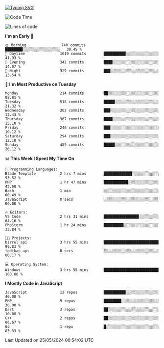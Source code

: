 [![Typing SVG](https://readme-typing-svg.demolab.com?font=Fira+Code&pause=1000&color=F7F7F7&random=false&width=435&lines=Hi+%F0%9F%91%8B%2C+I'm+Rafiu+Sidqi;Junior+Backend+Developer)](https://git.io/typing-svg)
<!--START_SECTION:waka-->
![Code Time](http://img.shields.io/badge/Code%20Time-213%20hrs%2047%20mins-blue)

![Lines of code](https://img.shields.io/badge/From%20Hello%20World%20I%27ve%20Written-1.1%20million%20lines%20of%20code-blue)

**I'm an Early 🐤** 

```text
🌞 Morning                740 commits         ████████░░░░░░░░░░░░░░░░░   30.45 % 
🌆 Daytime                1019 commits        ██████████░░░░░░░░░░░░░░░   41.93 % 
🌃 Evening                342 commits         ████░░░░░░░░░░░░░░░░░░░░░   14.07 % 
🌙 Night                  329 commits         ███░░░░░░░░░░░░░░░░░░░░░░   13.54 % 
```
📅 **I'm Most Productive on Tuesday** 

```text
Monday                   214 commits         ██░░░░░░░░░░░░░░░░░░░░░░░   08.81 % 
Tuesday                  518 commits         █████░░░░░░░░░░░░░░░░░░░░   21.32 % 
Wednesday                302 commits         ███░░░░░░░░░░░░░░░░░░░░░░   12.43 % 
Thursday                 367 commits         ████░░░░░░░░░░░░░░░░░░░░░   15.10 % 
Friday                   246 commits         ███░░░░░░░░░░░░░░░░░░░░░░   10.12 % 
Saturday                 294 commits         ███░░░░░░░░░░░░░░░░░░░░░░   12.10 % 
Sunday                   489 commits         █████░░░░░░░░░░░░░░░░░░░░   20.12 % 
```


📊 **This Week I Spent My Time On** 

```text
💬 Programming Languages: 
Blade Template           2 hrs 7 mins        █████████████░░░░░░░░░░░░   53.82 % 
PHP                      1 hr 47 mins        ███████████░░░░░░░░░░░░░░   45.68 % 
Bash                     1 min               ░░░░░░░░░░░░░░░░░░░░░░░░░   00.49 % 
JavaScript               0 secs              ░░░░░░░░░░░░░░░░░░░░░░░░░   00.00 % 

🔥 Editors: 
VS Code                  2 hrs 31 mins       ████████████████░░░░░░░░░   64.16 % 
PhpStorm                 1 hr 24 mins        █████████░░░░░░░░░░░░░░░░   35.84 % 

🐱‍💻 Projects: 
birrul_api               3 hrs 55 mins       █████████████████████████   99.83 % 
tedikap_api              0 secs              ░░░░░░░░░░░░░░░░░░░░░░░░░   00.17 % 

💻 Operating System: 
Windows                  3 hrs 55 mins       █████████████████████████   100.00 % 
```

**I Mostly Code in JavaScript** 

```text
JavaScript               12 repos            ██████████░░░░░░░░░░░░░░░   40.00 % 
PHP                      9 repos             ████████░░░░░░░░░░░░░░░░░   30.00 % 
Dart                     3 repos             ██░░░░░░░░░░░░░░░░░░░░░░░   10.00 % 
C++                      2 repos             ██░░░░░░░░░░░░░░░░░░░░░░░   06.67 % 
Go                       1 repo              █░░░░░░░░░░░░░░░░░░░░░░░░   03.33 % 
```




 Last Updated on 25/05/2024 00:54:02 UTC
<!--END_SECTION:waka-->
